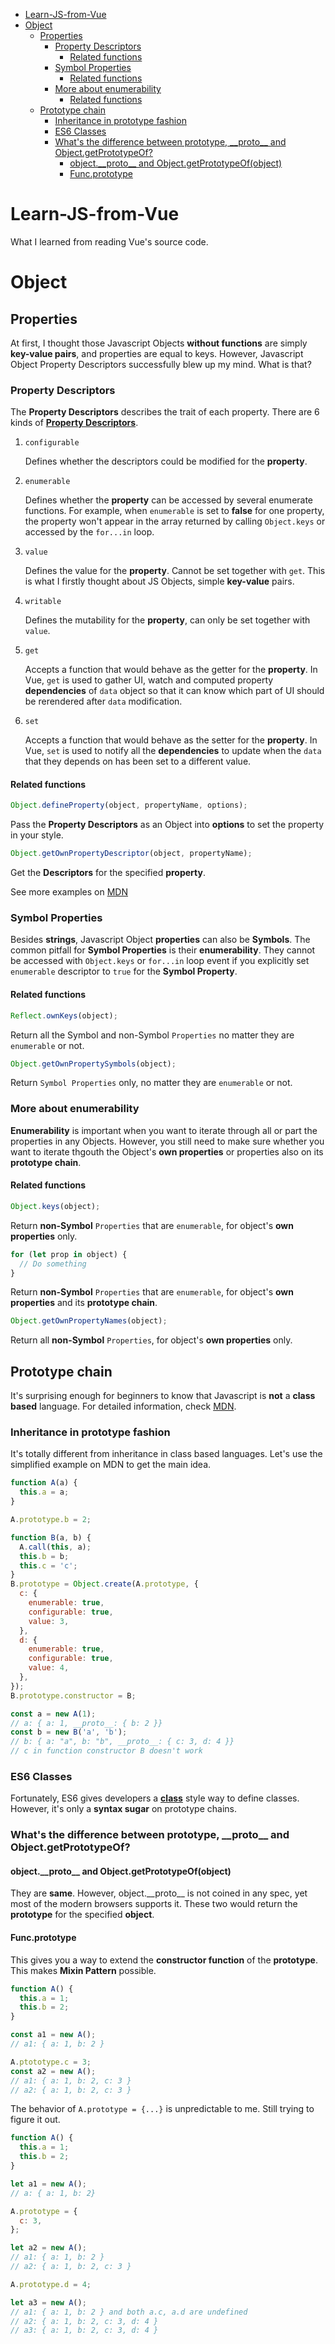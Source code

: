 - [Learn-JS-from-Vue](#learn-js-from-vue)
- [Object](#object)
    - [Properties](#properties)
        - [Property Descriptors](#property-descriptors)
            - [Related functions](#related-functions)
        - [Symbol Properties](#symbol-properties)
            - [Related functions](#related-functions)
        - [More about enumerability](#more-about-enumerability)
            - [Related functions](#related-functions)
    - [Prototype chain](#prototype-chain)
        - [Inheritance in prototype fashion](#inheritance-in-prototype-fashion)
        - [ES6 Classes](#es6-classes)
        - [What's the difference between prototype, \_\_proto\_\_ and Object.getPrototypeOf?](#whats-the-difference-between-prototype----proto---and-objectgetprototypeof)
            - [object.\_\_proto\_\_ and Object.getPrototypeOf(object)](#object--proto---and-objectgetprototypeofobject)
            - [Func.prototype](#funcprototype)

# Learn-JS-from-Vue

What I learned from reading Vue's source code.

# Object

## Properties

At first, I thought those Javascript Objects **without functions** are simply **key-value pairs**, and properties are equal to keys. However, Javascript Object Property Descriptors successfully blew up my mind. What is that?

### Property Descriptors

The **Property Descriptors** describes the trait of each property. There are 6 kinds of [**Property Descriptors**](https://developer.mozilla.org/en-US/docs/Web/JavaScript/Reference/Global_Objects/Object/defineProperty).

1.  `configurable`

    Defines whether the descriptors could be modified for the **property**.

2.  `enumerable`

    Defines whether the **property** can be accessed by several enumerate functions. For example, when `enumerable` is set to **false** for one property, the property won't appear in the array returned by calling `Object.keys` or accessed by the `for...in` loop.

3.  `value`

    Defines the value for the **property**. Cannot be set together with `get`. This is what I firstly thought about JS Objects, simple **key-value** pairs.

4.  `writable`

    Defines the mutability for the **property**, can only be set together with `value`.

5.  `get`

    Accepts a function that would behave as the getter for the **property**. In Vue, `get` is used to gather UI, watch and computed property **dependencies** of `data` object so that it can know which part of UI should be rerendered after `data` modification.

6.  `set`

    Accepts a function that would behave as the setter for the **property**. In Vue, `set` is used to notify all the **dependencies** to update when the `data` that they depends on has been set to a different value.

#### Related functions

```javascript
Object.defineProperty(object, propertyName, options);
```

Pass the **Property Descriptors** as an Object into **options** to set the property in your style.

```javascript
Object.getOwnPropertyDescriptor(object, propertyName);
```

Get the **Descriptors** for the specified **property**.

See more examples on [MDN](https://developer.mozilla.org/en-US/docs/Web/JavaScript/Reference/Global_Objects/Object/defineProperty)

### Symbol Properties

Besides **strings**, Javascript Object **properties** can also be **Symbols**. The common pitfall for **Symbol Properties** is their **enumerability**. They cannot be accessed with `Object.keys` or `for...in` loop event if you explicitly set `enumerable` descriptor to `true` for the **Symbol Property**.

#### Related functions

```javascript
Reflect.ownKeys(object);
```

Return all the Symbol and non-Symbol `Properties` no matter they are `enumerable` or not.

```javascript
Object.getOwnPropertySymbols(object);
```

Return `Symbol Properties` only, no matter they are `enumerable` or not.

### More about enumerability

**Enumerability** is important when you want to iterate through all or part the properties in any Objects. However, you still need to make sure whether you want to iterate thgouth the Object's **own properties** or properties also on its **prototype chain**.

#### Related functions

```javascript
Object.keys(object);
```

Return **non-Symbol** `Properties` that are `enumerable`, for object's **own properties** only.

```javascript
for (let prop in object) {
  // Do something
}
```

Return **non-Symbol** `Properties` that are `enumerable`, for object's **own properties** and its **prototype chain**.

```javascript
Object.getOwnPropertyNames(object);
```

Return all **non-Symbol** `Properties`, for object's **own properties** only.

## Prototype chain

It's surprising enough for beginners to know that Javascript is **not** a **class based** language. For detailed information, check [MDN](https://developer.mozilla.org/en-US/docs/Web/JavaScript/Inheritance_and_the_prototype_chain).

### Inheritance in prototype fashion

It's totally different from inheritance in class based languages. Let's use the simplified example on MDN to get the main idea.

```javascript
function A(a) {
  this.a = a;
}

A.prototype.b = 2;

function B(a, b) {
  A.call(this, a);
  this.b = b;
  this.c = 'c';
}
B.prototype = Object.create(A.prototype, {
  c: {
    enumerable: true,
    configurable: true,
    value: 3,
  },
  d: {
    enumerable: true,
    configurable: true,
    value: 4,
  },
});
B.prototype.constructor = B;

const a = new A(1);
// a: { a: 1, __proto__: { b: 2 }}
const b = new B('a', 'b');
// b: { a: "a", b: "b", __proto__: { c: 3, d: 4 }}
// c in function constructor B doesn't work
```

### ES6 Classes

Fortunately, ES6 gives developers a [**class**](https://developer.mozilla.org/en-US/docs/Web/JavaScript/Reference/Classes) style way to define classes. However, it's only a **syntax sugar** on prototype chains.

### What's the difference between prototype, \_\_proto\_\_ and Object.getPrototypeOf?

#### object.\_\_proto\_\_ and Object.getPrototypeOf(object)

They are **same**. However, object.\_\_proto\_\_ is not coined in any spec, yet most of the modern browsers supports it. These two would return the **prototype** for the specified **object**.

#### Func.prototype

This gives you a way to extend the **constructor function** of the **prototype**. This makes **Mixin Pattern** possible.

```javascript
function A() {
  this.a = 1;
  this.b = 2;
}

const a1 = new A();
// a1: { a: 1, b: 2 }

A.ptototype.c = 3;
const a2 = new A();
// a1: { a: 1, b: 2, c: 3 }
// a2: { a: 1, b: 2, c: 3 }
```

The behavior of `A.prototype = {...}` is unpredictable to me. Still trying to figure it out.

```javascript
function A() {
  this.a = 1;
  this.b = 2;
}

let a1 = new A();
// a: { a: 1, b: 2}

A.prototype = {
  c: 3,
};

let a2 = new A();
// a1: { a: 1, b: 2 }
// a2: { a: 1, b: 2, c: 3 }

A.prototype.d = 4;

let a3 = new A();
// a1: { a: 1, b: 2 } and both a.c, a.d are undefined
// a2: { a: 1, b: 2, c: 3, d: 4 }
// a3: { a: 1, b: 2, c: 3, d: 4 }
```
